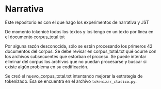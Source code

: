 # Narrativa
Este repositorio es con el que hago los experimentos de narrativa y JST

De momento tokenicé todos los textos y los tengo en un texto por línea en el documento corpus\_total.txt

Por alguna razón desconocida, sólo se están procesando los primeros 42 documentos del corpus. Se debe revisar en corpus\_total.txt qué ocurre con los archivos subsecuentes que estorban el proceso. Se puede intentar eliminar del corpus los archivos que no puedan procesarse y buscar si existe algún problema en su codificación.

Se creó el nuevo\_corpus\_total.txt intentando mejorar la estrategia de tokenizado. Esa se encuentra en el archivo `tokenizar_clasico.py`.
